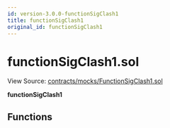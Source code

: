 ```yaml
---
id: version-3.0.0-functionSigClash1
title: functionSigClash1
original_id: functionSigClash1
---
```


# functionSigClash1.sol

View Source: [contracts/mocks/FunctionSigClash1.sol](../../contracts/mocks/FunctionSigClash1.sol)

**functionSigClash1**

## Functions

